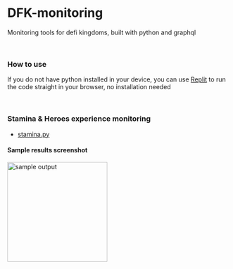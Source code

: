 # DFK-monitoring
Monitoring tools for defi kingdoms, built with python and graphql 

<br/>

### How to use
If you do not have python installed in your device, you can use [Replit](https://replit.com/) to run the code straight in your browser, no installation needed

<br/>

### Stamina & Heroes experience monitoring 
- [stamina.py](stamina.py)

#### Sample results screenshot
<img width="227" alt="sample output" src="https://user-images.githubusercontent.com/106563476/174481120-bd0ec562-39bb-4ef8-b61f-ca7be9a18681.png">
